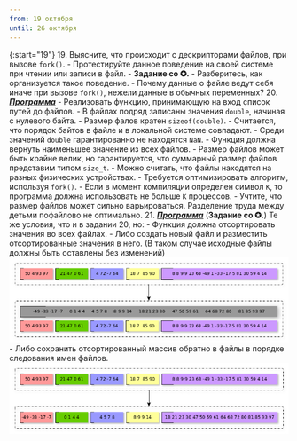 ```yaml
---
from: 19 октября
until: 26 октября
---
```

{:start="19"}
19. Выясните, что происходит с дескрипторами файлов, при вызове `fork()`.
    - Протестируйте данное поведение на своей системе при чтении или записи в файл.
    - **Задание со ✪.**
        - Разберитесь, как организуется такое поведение.
        - Почему данные о файле ведут себя иначе при вызове `fork()`, нежели данные в обычных переменных?
20. [***Программа***](../programs)
    - Реализовать функцию, принимающую на вход список путей до файлов.
    - В файлах подряд записаны значения `double`, начиная с нулевого байта.
    - Размер фалов кратен `sizeof(double)`.
    - Считается, что порядок байтов в файле и в локальной системе совпадают.
    - Среди значений `double` гарантированно не находятся `NaN`.
    - Функция должна вернуть наименьшее значение из всех файлов.
    - Размер файлов может быть крайне велик, но гарантируется, что суммарный размер файлов представим типом `size_t`.
    - Можно считать, что файлы находятся на разных физических устройствах.
    - Требуется оптимизировать алгоритм, используя `fork()`.
    - Если в момент компиляции определен символ `K`, то программа должна использовать не больше `K` процессов.
    - Учтите, что размер файлов может сильно варьироваться. Разделение труда между детьми пофайлово не оптимально.
21. [***Программа***](../programs) (**Задание со ✪.**)
    Те же условия, что и в задании 20, но:
    - Функция должна отсортировать значения во всех файлах.
    - Либо создать новый файл и разместить отсортированные значения в него.
        (В таком случае исходные файлы должны быть оставлены без изменений)
        ![](./file_sort_extern.png)
    - Либо сохранить отсортированный массив обратно в файлы в порядке следования имен файлов.
        ![](./file_sort_inplace.png)
